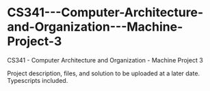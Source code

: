 # CS341---Computer-Architecture-and-Organization---Machine-Project-3
CS341 - Computer Architecture and Organization - Machine Project 3

Project description, files, and solution to be uploaded at a later date.  Typescripts included.
